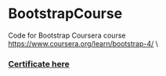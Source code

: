 # BootstrapCourse
Code for Bootstrap Coursera course https://www.coursera.org/learn/bootstrap-4/ 
\\
### [Certificate here](https://github.com/MeriDK/BootstrapCourse/blob/master/certificate.pdf)
